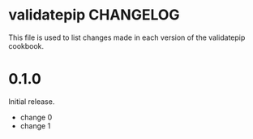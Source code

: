 # validatepip CHANGELOG

This file is used to list changes made in each version of the validatepip cookbook.

# 0.1.0

Initial release.

- change 0
- change 1

